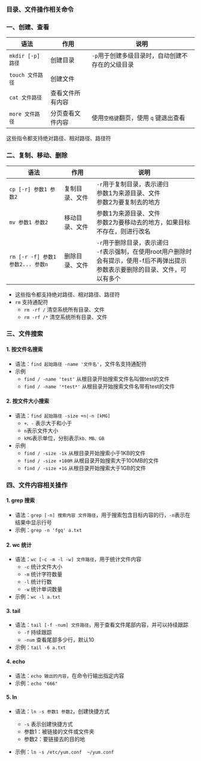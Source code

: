 ### 目录、文件操作相关命令

### 一、创建、查看

| 语法   | 作用         | 说明 |
| ------ | ----------| ---- |
| `mkdir [-p] 路径` | 创建目录 |  `-p`用于创建多级目录时，自动创建不存在的父级目录   |
| `touch 文件路径` | 创建文件 |     |
|  `cat 文件路径` | 查看文件所有内容 |     |
|  `more 文件路径` |分页查看文件内容 | 使用`空格键`翻页，使用 `q` 键退出查看 |

这些指令都支持绝对路径、相对路径、路径符


### 二、复制、移动、删除

| 语法   | 作用         | 说明 |
| ------ | ----------| ---- |
| `cp [-r] 参数1 参数2` | 复制目录、文件 | `-r`用于复制目录，表示递归<br> 参数1为来源目录、文件<br>参数2为要复制去的地方    |
| `mv 参数1 参数2` | 移动目录、文件 | 参数1为来源目录、文件<br>参数2为要移动去的地方，如果目标不存在，则进行改名    |
| `rm [-r -f] 参数1 参数2... 参数n` |删除目录、文件 | `-r`用于删除目录，表示递归<br>`-f`表示强制，在使用root用户删除时会有提示，使用-f后不再弹出提示<br>参数表示要删除的目录、文件，可以有多个     |

* 这些指令都支持绝对路径、相对路径、路径符
* `rm` 支持通配符
  * `rm -rf /`      清空系统所有目录、文件
  * `rm -rf /*`     清空系统所有目录、文件
  
  
### 三、文件搜索
#### 1. 按文件名搜索
* 语法：`find 起始路径 -name '文件名'`，文件名支持通配符
* 示例
  * `find / -name 'test'`   从根目录开始搜索文件名叫做test的文件
  * `find / -name '*test*'` 从根目录开始搜索文件名带有test的文件


#### 2. 按文件大小搜索
* 语法：`find 起始路径 -size +n|-n [kMG]`
  * `+、-` 表示大于和小于
  * `n`表示文件大小
  * `kMG`表示单位，分别表示`kb、MB、GB`
* 示例
  * `find / -size -1k`     从根目录开始搜索小于1KB的文件 
  * `find / -size +100M`   从根目录开始搜索大于100MB的文件
  * `find / -size +1G`     从根目录开始搜索大于1GB的文件
 


### 四、文件内容相关操作
#### 1. grep 搜索
* 语法：`grep [-n] 搜索内容 文件路径`，用于搜索包含目标内容的行，`-n`表示在结果中显示行号
* 示例：`grep -n 'fgq' a.txt`

#### 2. wc 统计
* 语法：`wc [-c -m -l -w] 文件路径`，用于统计文件内容
  * `-c` 统计文件大小
  * `-m` 统计字符数量
  * `-l` 统计行数
  * `-w` 统计单词数量
* 示例：`wc -l a.txt`


#### 3. tail 
* 语法：`tail [-f -num] 文件路径`，用于查看文件尾部内容，并可以持续跟踪
  * `-f`  持续跟踪
  * `-num` 查看尾部多少行，默认10
* 示例：`tail -6 a.txt`


#### 4. echo 
* 语法：`echo 输出的内容`，在命令行输出指定内容
* 示例：`echo "666"`

#### 5. ln 
* 语法：`ln -s 参数1 参数2`，创建快捷方式
  * `-s` 表示创建快捷方式
  * 参数1：被链接的文件或文件夹
  * 参数2：要链接去的目的地

* 示例：`ln -s /etc/yum.conf  ~/yum.conf`
